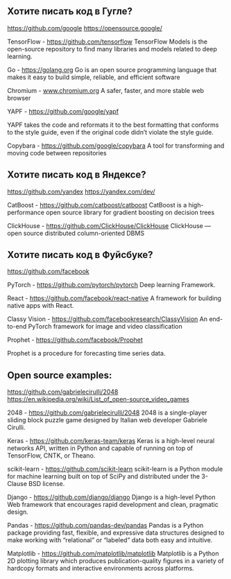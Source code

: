 ## Хотите писать код в Гугле?

https://github.com/google
https://opensource.google/

TensorFlow - https://github.com/tensorflow
TensorFlow Models is the open-source repository to find many libraries and models related to deep learning.

Go - https://golang.org
Go is an open source programming language that makes it easy to build simple, reliable, and efficient software

Chromium - www.chromium.org
A safer, faster, and more stable web browser

YAPF - https://github.com/google/yapf

YAPF takes the code and reformats it to the best formatting that conforms to the style guide, even if the original code didn’t violate the style guide.

Copybara - https://github.com/google/copybara
A tool for transforming and moving code between repositories

## Хотите писать код в Яндексе?

https://github.com/yandex
https://yandex.com/dev/

CatBoost - https://github.com/catboost/catboost
CatBoost is a high-performance open source library for gradient boosting on decision trees

ClickHouse - https://github.com/ClickHouse/ClickHouse
ClickHouse — open source distributed column-oriented DBMS

## Хотите писать код в Фуйсбуке?

https://github.com/facebook

PyTorch - https://github.com/pytorch/pytorch
Deep learning Framework.

React - https://github.com/facebook/react-native
A framework for building native apps with React.

Classy Vision - https://github.com/facebookresearch/ClassyVision
An end-to-end PyTorch framework for image and video classification

Prophet - https://github.com/facebook/Prophet

Prophet is a procedure for forecasting time series data.

## Open source examples:

https://github.com/gabrielecirulli/2048
https://en.wikipedia.org/wiki/List_of_open-source_video_games

2048 - https://github.com/gabrielecirulli/2048
2048 is a single-player sliding block puzzle game designed by Italian web developer Gabriele Cirulli. 

Keras - https://github.com/keras-team/keras
Keras is a high-level neural networks API, written in Python and capable of running on top of TensorFlow, CNTK, or Theano.

scikit-learn - https://github.com/scikit-learn
scikit-learn is a Python module for machine learning built on top of SciPy and distributed under the 3-Clause BSD license.

Django - https://github.com/django/django
Django is a high-level Python Web framework that encourages rapid development and clean, pragmatic design.

Pandas - https://github.com/pandas-dev/pandas
Pandas is a Python package providing fast, flexible, and expressive data structures designed to make working with “relational” or “labeled” data both easy and intuitive. 

Matplotlib - https://github.com/matplotlib/matplotlib
Matplotlib is a Python 2D plotting library which produces publication-quality figures in a variety of hardcopy formats and interactive environments across platforms. 
